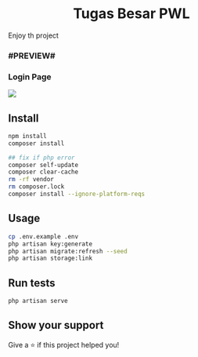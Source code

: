<h1 align="center">Tugas Besar PWL</h1>
<p> Enjoy th project
</p>

<h3>#PREVIEW#<h3>
<p>Login Page</p>
<img src="preview1.jpg" />

## Install

```sh
npm install
composer install
```
```sh
## fix if php error  
composer self-update
composer clear-cache
rm -rf vendor
rm composer.lock
composer install --ignore-platform-reqs
```
## Usage

```sh
cp .env.example .env
php artisan key:generate
php artisan migrate:refresh --seed
php artisan storage:link
```

## Run tests

```sh
php artisan serve
```

## Show your support

Give a ⭐️ if this project helped you!
